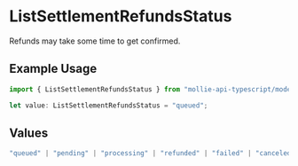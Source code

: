 # ListSettlementRefundsStatus

Refunds may take some time to get confirmed.

## Example Usage

```typescript
import { ListSettlementRefundsStatus } from "mollie-api-typescript/models/operations";

let value: ListSettlementRefundsStatus = "queued";
```

## Values

```typescript
"queued" | "pending" | "processing" | "refunded" | "failed" | "canceled"
```
